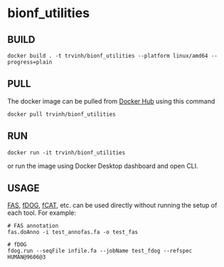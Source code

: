 # bionf_utilities

## BUILD
```
docker build . -t trvinh/bionf_utilities --platform linux/amd64 --progress=plain
```

## PULL
The docker image can be pulled from [Docker Hub](https://hub.docker.com/r/trvinh/bionf_utilities) using this command
```
docker pull trvinh/bionf_utilities
```

## RUN

```
docker run -it trvinh/bionf_utilities
```

or run the image using Docker Desktop dashboard and open CLI.

## USAGE

[FAS](https://github.com/BIONF/FAS), [fDOG](https://github.com/BIONF/fDOG), [fCAT](https://github.com/BIONF/fCAT), etc. can be used directly without running the setup of each tool. For example:

```
# FAS annotation
fas.doAnno -i test_annofas.fa -o test_fas

# fDOG
fdog.run --seqFile infile.fa --jobName test_fdog --refspec HUMAN@9606@3
```
